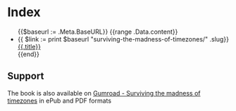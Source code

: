 # Index

<ul class="list-disc">
{{$baseurl := .Meta.BaseURL}}
{{range .Data.content}}
<li class="leading-normal">
{{ $link := print $baseurl "surviving-the-madness-of-timezones/" .slug}}
<a class="inline-block" href="{{$link}}">
    <div>{{.title}}</div>
</a>
</li>
{{end}}
</ul>

## Support

The book is also available on [Gumroad - Surviving the madness of timezones](https://barelyreaper.gumroad.com/l/surviving-the-madness-of-timezones) in ePub and PDF formats
